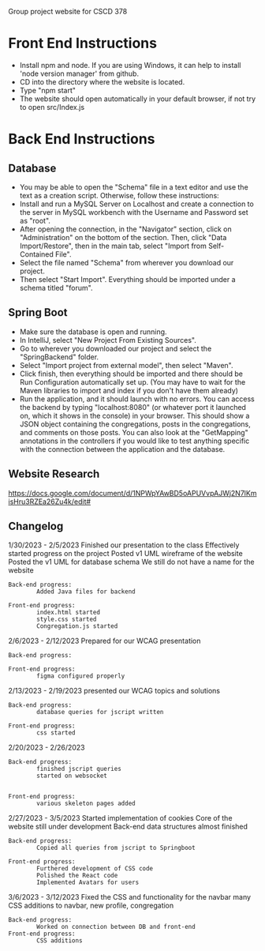 Group project website for CSCD 378
# Front End Instructions
- Install npm and node. If you are using Windows, it can help to install 'node version manager' from github.
- CD into the directory where the website is located. 
- Type "npm start"
- The website should open automatically in your default browser, if not try to open src/Index.js
# Back End Instructions
## Database
- You may be able to open the "Schema" file in a text editor and use the text as a creation script. Otherwise, follow these instructions:
- Install and run a MySQL Server on Localhost and create a connection to the server in MySQL workbench with the Username and Password set as "root".
- After opening the connection, in the "Navigator" section, click on "Administration" on the bottom of the section. Then, click "Data Import/Restore", then in the main tab, select "Import from Self-Contained File".
- Select the file named "Schema" from wherever you download our project.
- Then select "Start Import". Everything should be imported under a schema titled "forum".
## Spring Boot
- Make sure the database is open and running.
- In IntelliJ, select "New Project From Existing Sources".
- Go to wherever you downloaded our project and select the "SpringBackend" folder.
- Select "Import project from external model", then select "Maven".
- Click finish, then everything should be imported and there should be Run Configuration automatically set up. (You may have to wait for the Maven libraries to import and index if you don't have them already)
- Run the application, and it should launch with no errors. You can access the backend by typing "localhost:8080" (or whatever port it launched on, which it shows in the console) in your browser. This should show a JSON object containing the congregations, posts in the congregations, and comments on those posts. You can also look at the "GetMapping" annotations in the controllers if you would like to test anything specific with the connection between the application and the database.


## Website Research
https://docs.google.com/document/d/1NPWpYAwBD5oAPUVvpAJWj2N7lKmisHru3RZEa26Zu4k/edit#

## Changelog 
1/30/2023 - 2/5/2023
	Finished our presentation to the class
	Effectively started progress on the project
	Posted v1 UML wireframe of the website
	Posted the v1 UML for database schema
	We still do not have a name for the website
	
	Back-end progress:
			Added Java files for backend
		
	Front-end progress:
			index.html started
			style.css started
			Congregation.js started
2/6/2023 - 2/12/2023
	Prepared for our WCAG presentation
	
	Back-end progress:
	
	Front-end progress:
			figma configured properly
2/13/2023 - 2/19/2023
	presented our WCAG topics and solutions
	
	Back-end progress: 
			database queries for jscript written
	
	Front-end progress:
			css started
	
2/20/2023 - 2/26/2023

	Back-end progress: 
			finished jscript queries
			started on websocket
				
	
	Front-end progress: 
			various skeleton pages added
	
	
2/27/2023 - 3/5/2023
	Started implementation of cookies
	Core of the website still under development
	Back-end data structures almost finished
	
	Back-end progress:
			Copied all queries from jscript to Springboot
			
	Front-end progress:
			Furthered development of CSS code
			Polished the React code
			Implemented Avatars for users
			
3/6/2023 - 3/12/2023
	Fixed the CSS and functionality for the navbar
	many CSS additions to navbar, new profile, congregation
	
	Back-end progress:
			Worked on connection between DB and front-end
	Front-end progress:
			CSS additions
	
